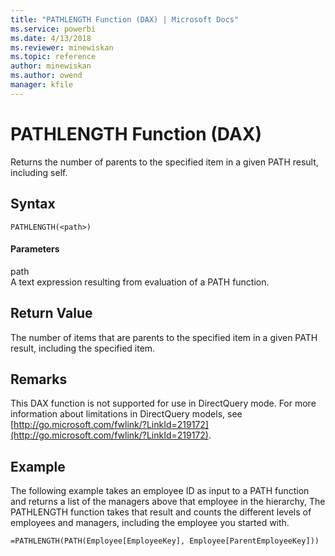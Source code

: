 ```yaml
---
title: "PATHLENGTH Function (DAX) | Microsoft Docs"
ms.service: powerbi
ms.date: 4/13/2018
ms.reviewer: minewiskan
ms.topic: reference
author: minewiskan
ms.author: owend
manager: kfile
---
```

# PATHLENGTH Function (DAX)
Returns the number of parents to the specified item in a given PATH result, including self.  
  
## Syntax  
  
```  
PATHLENGTH(<path>)  
```  
  
#### Parameters  
path  
A text expression resulting from evaluation of a PATH function.  
  
## Return Value  
The number of items that are parents to the specified item in a given PATH result, including the specified item.  
  
## Remarks  
This DAX function is not supported for use in DirectQuery mode. For more information about limitations in DirectQuery models, see  [http://go.microsoft.com/fwlink/?LinkId=219172](http://go.microsoft.com/fwlink/?LinkId=219172).  
  
## Example  
The following example takes an employee ID as input to a PATH function and returns a list of the managers above that employee in the hierarchy, The PATHLENGTH function takes that result and counts the different levels of employees and managers, including the employee you started with.  
  
```  
=PATHLENGTH(PATH(Employee[EmployeeKey], Employee[ParentEmployeeKey]))  
```  
